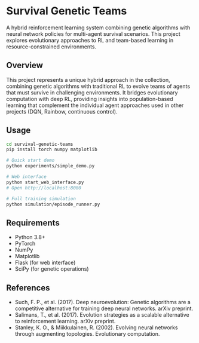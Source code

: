 # Survival Genetic Teams

A hybrid reinforcement learning system combining genetic algorithms with neural network policies for multi-agent survival scenarios. This project explores evolutionary approaches to RL and team-based learning in resource-constrained environments.

## Overview

This project represents a unique hybrid approach in the collection, combining genetic algorithms with traditional RL to evolve teams of agents that must survive in challenging environments. It bridges evolutionary computation with deep RL, providing insights into population-based learning that complement the individual agent approaches used in other projects (DQN, Rainbow, continuous control).

## Usage

```bash
cd survival-genetic-teams
pip install torch numpy matplotlib

# Quick start demo
python experiments/simple_demo.py

# Web interface
python start_web_interface.py
# Open http://localhost:8080

# Full training simulation
python simulation/episode_runner.py
```

## Requirements

- Python 3.8+
- PyTorch
- NumPy
- Matplotlib
- Flask (for web interface)
- SciPy (for genetic operations)

## References

- Such, F. P., et al. (2017). Deep neuroevolution: Genetic algorithms are a competitive alternative for training deep neural networks. arXiv preprint.
- Salimans, T., et al. (2017). Evolution strategies as a scalable alternative to reinforcement learning. arXiv preprint.
- Stanley, K. O., & Miikkulainen, R. (2002). Evolving neural networks through augmenting topologies. Evolutionary computation.
